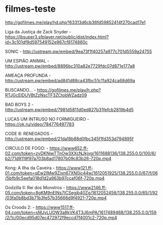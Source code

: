 # filmes-teste

http://gofilmes.me/play/hd.php?63313d6cb36fd59852414f270cad17e1

Liga da Justiça de Zack Snyder - https://lbsuper3.sfplayer.net/public/dist/index.html?id=3c101df9d597549152e967cf8174860c

SONIC - http://ustream.pw/embed/9ea73f1f40257a977c701d5559a24755

UM ESPIÃO ANIMAL - http://ustream.pw/embed/8896bc310a82e7729fdc07d871e177a8

AMEAÇA PROFUNDA - http://ustream.pw/embed/ad841d88ca43fbc51c11a924ca68d69a

BUSCANDO... - https://gofilmes.me/play/h.php?RTJGcElDUVBtZzNscTF3ZCtobWZadz09

BAD BOYS 2 - http://ustream.pw/embed/7981d5811d0ed827b31fefcb2819b4d5

LUCAS UM INTRUSO NO FORMIGUEIRO - https://ok.ru/video/784776497783

CODE 8: RENEGADOS - http://ustream.pw/embed/21da18b88d0fbc345f1fd353d794895f

CIRCULO DE FOGO: - https://www652.ff-02.com/token=zyDKNjwTTnOw3XXcNJkjvg/1611688136/138.255.0.0/100/6/b2/71d9119f97a703b8ad17807b09c83b26-720p.mp4

Kong: A Ilha da Caveira - https://www121.ff-01.com/token=qEw2IMw9Zixn67XN0ic44w/1612051925/138.255.0.0/67/f/06/5bfb9c5eefa018d1d2a963b97ccaf06f-720p.mp4

Godzilla II: Rei dos Monstros - https://www2146.ff-05.com/token=8gKM9nEINs7ICSegjb40Zg/1612052458/138.255.0.0/65/1/92/03fa0b8bd3b71b3fe57b35666d9f4921-720p.mp4

Os Croods 2: - https://www1517.ff-04.com/token=sMJyLUOW3a8kVK4T3J6mPA/1617489468/138.255.0.0/159/2/1c/00ecd95d07ec472972f9eccd7f4001c2-720p.mp4
